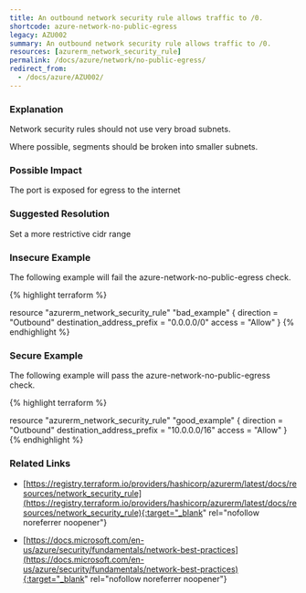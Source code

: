 ```yaml
---
title: An outbound network security rule allows traffic to /0.
shortcode: azure-network-no-public-egress
legacy: AZU002
summary: An outbound network security rule allows traffic to /0. 
resources: [azurerm_network_security_rule] 
permalink: /docs/azure/network/no-public-egress/
redirect_from: 
  - /docs/azure/AZU002/
---
```


### Explanation


Network security rules should not use very broad subnets.

Where possible, segments should be broken into smaller subnets.


### Possible Impact
The port is exposed for egress to the internet

### Suggested Resolution
Set a more restrictive cidr range


### Insecure Example

The following example will fail the azure-network-no-public-egress check.

{% highlight terraform %}

resource "azurerm_network_security_rule" "bad_example" {
	direction = "Outbound"
	destination_address_prefix = "0.0.0.0/0"
	access = "Allow"
}
{% endhighlight %}



### Secure Example

The following example will pass the azure-network-no-public-egress check.

{% highlight terraform %}

resource "azurerm_network_security_rule" "good_example" {
	direction = "Outbound"
	destination_address_prefix = "10.0.0.0/16"
	access = "Allow"
}
{% endhighlight %}



### Related Links


- [https://registry.terraform.io/providers/hashicorp/azurerm/latest/docs/resources/network_security_rule](https://registry.terraform.io/providers/hashicorp/azurerm/latest/docs/resources/network_security_rule){:target="_blank" rel="nofollow noreferrer noopener"}

- [https://docs.microsoft.com/en-us/azure/security/fundamentals/network-best-practices](https://docs.microsoft.com/en-us/azure/security/fundamentals/network-best-practices){:target="_blank" rel="nofollow noreferrer noopener"}


